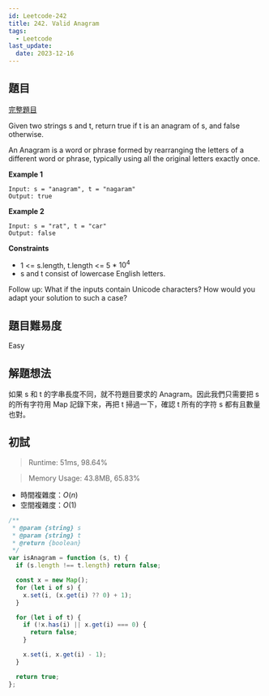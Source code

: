 ```yaml
---
id: Leetcode-242
title: 242. Valid Anagram
tags:
  - Leetcode
last_update:
  date: 2023-12-16
---
```


## 題目

[完整題目](https://leetcode.com/problems/valid-anagram/)

Given two strings s and t, return true if t is an anagram of s, and false otherwise.

An Anagram is a word or phrase formed by rearranging the letters of a different word or phrase, typically using all the original letters exactly once.

**Example 1**

```
Input: s = "anagram", t = "nagaram"
Output: true

```

**Example 2**

```
Input: s = "rat", t = "car"
Output: false
```

**Constraints**

- 1 <= s.length, t.length <= 5 \* $10^4$
- s and t consist of lowercase English letters.

Follow up: What if the inputs contain Unicode characters? How would you adapt your solution to such a case?

## 題目難易度

Easy

## 解題想法

如果 s 和 t 的字串長度不同，就不符題目要求的 Anagram。因此我們只需要把 s 的所有字符用 Map 記錄下來，再把 t 掃過一下，確認 t 所有的字符 s 都有且數量也對。

## 初試

> Runtime: 51ms, 98.64%

> Memory Usage: 43.8MB, 65.83%

- 時間複雜度：$O(n)$
- 空間複雜度：$O(1)$

```javascript
/**
 * @param {string} s
 * @param {string} t
 * @return {boolean}
 */
var isAnagram = function (s, t) {
  if (s.length !== t.length) return false;

  const x = new Map();
  for (let i of s) {
    x.set(i, (x.get(i) ?? 0) + 1);
  }

  for (let i of t) {
    if (!x.has(i) || x.get(i) === 0) {
      return false;
    }

    x.set(i, x.get(i) - 1);
  }

  return true;
};
```
